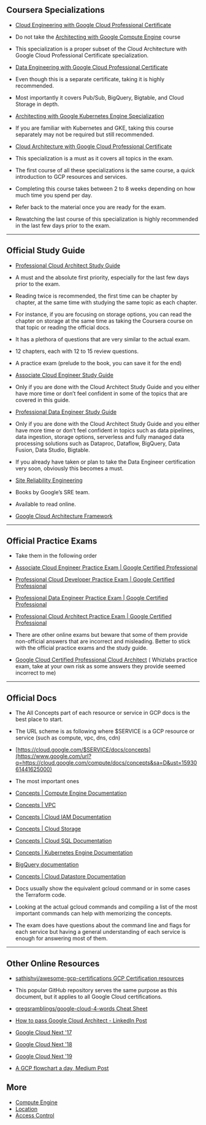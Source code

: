 Coursera Specializations
------------------------

*   [Cloud Engineering with Google Cloud Professional Certificate](https://www.google.com/url?q=https://www.coursera.org/professional-certificates/cloud-engineering-gcp&sa=D&ust=1593061441616000)
*   Do not take the [Architecting with Google Compute Engine](https://www.google.com/url?q=https://www.coursera.org/specializations/gcp-architecture&sa=D&ust=1593061441617000) course

*   This specialization is a proper subset of the Cloud Architecture with Google Cloud Professional Certificate specialization.

*   [Data Engineering with Google Cloud Professional Certificate](https://www.google.com/url?q=https://www.coursera.org/professional-certificates/gcp-data-engineering&sa=D&ust=1593061441617000)

*   Even though this is a separate certificate, taking it is highly recommended.
*   Most importantly it covers Pub/Sub, BigQuery, Bigtable, and Cloud Storage in depth.

*   [Architecting with Google Kubernetes Engine Specialization](https://www.google.com/url?q=https://www.coursera.org/specializations/architecting-google-kubernetes-engine&sa=D&ust=1593061441618000)

*   If you are familiar with Kubernetes and GKE, taking this course separately may not be required but still recommended.

*   [Cloud Architecture with Google Cloud Professional Certificate](https://www.google.com/url?q=https://www.coursera.org/professional-certificates/gcp-cloud-architect&sa=D&ust=1593061441618000)

*   This specialization is a must as it covers all topics in the exam.
*   The first course of all these specializations is the same course, a quick introduction to GCP resources and services.
*   Completing this course takes between 2 to 8 weeks depending on how much time you spend per day.
*   Refer back to the material once you are ready for the exam.
*   Rewatching the last course of this specialization is highly recommended in the last few days prior to the exam.

* * *

Official Study Guide
--------------------

*   [Professional Cloud Architect Study Guide](https://www.google.com/url?q=https://read.amazon.ca/kp/embed?asin%3DB07YW39WJN%26preview%3Dnewtab%26linkCode%3Dkpe%26ref_%3Dcm_sw_r_kb_dp_Zwz3Eb62YKJZW&sa=D&ust=1593061441619000)

*   A must and the absolute first priority, especially for the last few days prior to the exam.
*   Reading twice is recommended, the first time can be chapter by chapter, at the same time with studying the same topic as each chapter.

*   For instance, if you are focusing on storage options, you can read the chapter on storage at the same time as taking the Coursera course on that topic or reading the official docs.

*   It has a plethora of questions that are very similar to the actual exam.

*   12 chapters, each with 12 to 15 review questions.
*   A practice exam (prelude to the book, you can save it for the end)

*   [Associate Cloud Engineer Study Guide](https://www.google.com/url?q=https://read.amazon.ca/kp/embed?asin%3DB07Q8BXDST%26preview%3Dnewtab%26linkCode%3Dkpe%26ref_%3Dcm_sw_r_kb_dp_Xwz3Eb23RXSMN&sa=D&ust=1593061441620000)

*   Only if you are done with the Cloud Architect Study Guide and you either have more time or don’t feel confident in some of the topics that are covered in this guide.

*   [Professional Data Engineer Study Guide](https://www.google.com/url?q=https://read.amazon.ca/kp/embed?asin%3DB086Q6V6G6%26preview%3Dnewtab%26linkCode%3Dkpe%26ref_%3Dcm_sw_r_kb_dp_1wz3EbNQR8RR6&sa=D&ust=1593061441621000)

*   Only if you are done with the Cloud Architect Study Guide and you either have more time or don’t feel confident in topics such as data pipelines, data ingestion, storage options, serverless and fully managed data processing solutions such as Dataproc, Dataflow, BigQuery, Data Fusion, Data Studio, Bigtable.
*   If you already have taken or plan to take the Data Engineer certification very soon, obviously this becomes a must.

*   [Site Reliability Engineering](https://www.google.com/url?q=https://landing.google.com/sre/books/&sa=D&ust=1593061441621000)

*   Books by Google’s SRE team.
*   Available to read online.

*   [Google Cloud Architecture Framework](https://www.google.com/url?q=https://cloud.google.com/architecture/framework&sa=D&ust=1593061441622000)

* * *

Official Practice Exams
-----------------------

*   Take them in the following order

*   [Associate Cloud Engineer Practice Exam | Google Certified Professional](https://www.google.com/url?q=https://cloud.google.com/certification/practice-exam/cloud-engineer&sa=D&ust=1593061441622000)
*   [Professional Cloud Developer Practice Exam | Google Certified Professional](https://www.google.com/url?q=https://cloud.google.com/certification/practice-exam/cloud-developer&sa=D&ust=1593061441623000)
*   [Professional Data Engineer Practice Exam | Google Certified Professional](https://www.google.com/url?q=https://cloud.google.com/certification/practice-exam/data-engineer&sa=D&ust=1593061441623000)
*   [Professional Cloud Architect Practice Exam | Google Certified Professional](https://www.google.com/url?q=https://cloud.google.com/certification/practice-exam/cloud-architect&sa=D&ust=1593061441623000)

*   There are other online exams but beware that some of them provide non-official answers that are incorrect and misleading. Better to stick with the official practice exams and the study guide.

*   [Google Cloud Certified Professional Cloud Architect](https://www.google.com/url?q=https://www.whizlabs.com/google-cloud-certified-professional-cloud-architect/&sa=D&ust=1593061441624000) ( Whizlabs practice exam, take at your own risk as some answers they provide seemed incorrect to me)

* * *

Official Docs
-------------

*   The All Concepts part of each resource or service in GCP docs is the best place to start.
*   The URL scheme is as following where $SERVICE is a GCP resource or service (such as compute, vpc, dns, cdn)

*   [https://cloud.google.com/$SERVICE/docs/concepts](https://www.google.com/url?q=https://cloud.google.com/compute/docs/concepts&sa=D&ust=1593061441625000)

*   The most important ones

*   [Concepts | Compute Engine Documentation](https://www.google.com/url?q=https://cloud.google.com/compute/docs/concepts&sa=D&ust=1593061441625000)
*   [Concepts | VPC](https://www.google.com/url?q=https://cloud.google.com/vpc/docs/concepts&sa=D&ust=1593061441625000)
*   [Concepts | Cloud IAM Documentation](https://www.google.com/url?q=https://cloud.google.com/iam/docs/concepts&sa=D&ust=1593061441626000)
*   [Concepts | Cloud Storage](https://www.google.com/url?q=https://cloud.google.com/storage/docs/concepts&sa=D&ust=1593061441626000)
*   [Concepts | Cloud SQL Documentation](https://www.google.com/url?q=https://cloud.google.com/sql/docs/concepts&sa=D&ust=1593061441626000)
*   [Concepts | Kubernetes Engine Documentation](https://www.google.com/url?q=https://cloud.google.com/kubernetes-engine/docs/concepts&sa=D&ust=1593061441627000)
*   [BigQuery documentation](https://www.google.com/url?q=https://cloud.google.com/bigquery/docs&sa=D&ust=1593061441627000)
*   [Concepts | Cloud Datastore Documentation](https://www.google.com/url?q=https://cloud.google.com/datastore/docs/concepts&sa=D&ust=1593061441627000)

*   Docs usually show the equivalent gcloud command or in some cases the Terraform code.

*   Looking at the actual gcloud commands and compiling a list of the most important commands can help with memorizing the concepts.

*   The exam does have questions about the command line and flags for each service but having a general understanding of each service is enough for answering most of them.

* * *

Other Online Resources
----------------------

*   [sathishvj/awesome-gcp-certifications GCP Certification resources](https://www.google.com/url?q=https://github.com/sathishvj/awesome-gcp-certifications&sa=D&ust=1593061441628000)

*   This popular GitHub repository serves the same purpose as this document, but it applies to all Google Cloud certifications.

*   [gregsramblings/google-cloud-4-words Cheat Sheet](https://www.google.com/url?q=https://github.com/gregsramblings/google-cloud-4-words&sa=D&ust=1593061441629000)
*   [How to pass Google Cloud Architect - LinkedIn Post](https://www.google.com/url?q=https://www.linkedin.com/pulse/how-pass-google-professional-cloud-architect-david-das-neves/&sa=D&ust=1593061441629000)
*   [Google Cloud Next '17](https://www.google.com/url?q=https://www.youtube.com/playlist?list%3DPLIivdWyY5sqI8RuUibiH8sMb1ExIw0lAR&sa=D&ust=1593061441629000)
*   [Google Cloud Next '18](https://www.google.com/url?q=https://www.youtube.com/playlist?list%3DPLBgogxgQVM9v0xG0QTFQ5PTbNrj8uGSS-&sa=D&ust=1593061441630000)
*   [Google Cloud Next '19](https://www.google.com/url?q=https://www.youtube.com/playlist?list%3DPLIivdWyY5sqIXvUGVrFuZibCUdKVzEoUw&sa=D&ust=1593061441630000)
*   [A GCP flowchart a day, Medium Post](https://www.google.com/url?q=https://medium.com/google-cloud/a-gcp-flowchart-a-day-2d57cc109401&sa=D&ust=1593061441630000)

More
----

- [Compute Engine](compute.md) 
- [Location](location.md) 
- [Access Control](acl.md)

